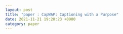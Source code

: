 ```yaml
---
layout: post
title: "paper : CapWAP: Captioning with a Purpose"
date: 2021-11-21 19:20:23 +0900
category: paper
---
```


